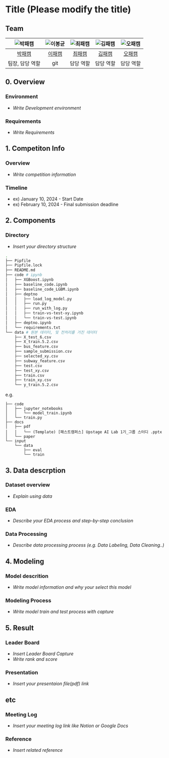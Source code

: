 # Title (Please modify the title)
## Team

| ![박패캠](https://avatars.githubusercontent.com/u/156163982?v=4) | ![이봉균](https://avatars.githubusercontent.com/u/1223020?v=4) | ![최패캠](https://avatars.githubusercontent.com/u/156163982?v=4) | ![김패캠](https://avatars.githubusercontent.com/u/156163982?v=4) | ![오패캠](https://avatars.githubusercontent.com/u/156163982?v=4) |
| :--------------------------------------------------------------: |:-----------------------------------------------------------:| :--------------------------------------------------------------: | :--------------------------------------------------------------: | :--------------------------------------------------------------: |
|            [박패캠](https://github.com/UpstageAILab)             |           [이패캠](https://github.com/UpstageAILab)            |            [최패캠](https://github.com/UpstageAILab)             |            [김패캠](https://github.com/UpstageAILab)             |            [오패캠](https://github.com/UpstageAILab)             |
|                            팀장, 담당 역할                             |                         git                          |                            담당 역할                             |                            담당 역할                             |                            담당 역할                             |

## 0. Overview
### Environment
- _Write Development environment_

### Requirements
- _Write Requirements_

## 1. Competiton Info

### Overview

- _Write competition information_

### Timeline

- ex) January 10, 2024 - Start Date
- ex) February 10, 2024 - Final submission deadline

## 2. Components

### Directory

- _Insert your directory structure_
```sh 
.
├── Pipfile
├── Pipfile.lock
├── README.md
├── code # ipynb
│   ├── XGBoost.ipynb
│   ├── baseline_code.ipynb
│   ├── baseline_code_LGBM.ipynb
│   ├── deptno
│   │   ├── load_log_model.py
│   │   ├── run.py
│   │   ├── run_with_log.py
│   │   ├── train-vs-test-xy.ipynb
│   │   └── train-vs-test.ipynb
│   ├── deptno.ipynb
│   └── requirements.txt
└── data # 원본 데이터, 및 전처리를 거진 데이터
    ├── X_test_6.csv
    ├── X_train.5.2.csv
    ├── bus_feature.csv
    ├── sample_submission.csv
    ├── selected_xy.csv
    ├── subway_feature.csv
    ├── test.csv
    ├── test_xy.csv
    ├── train.csv
    ├── train_xy.csv
    └── y_train.5.2.csv
```

e.g.
```
├── code
│   ├── jupyter_notebooks
│   │   └── model_train.ipynb
│   └── train.py
├── docs
│   ├── pdf
│   │   └── (Template) [패스트캠퍼스] Upstage AI Lab 1기_그룹 스터디 .pptx
│   └── paper
└── input
    └── data
        ├── eval
        └── train
```

## 3. Data descrption

### Dataset overview

- _Explain using data_

### EDA

- _Describe your EDA process and step-by-step conclusion_

### Data Processing

- _Describe data processing process (e.g. Data Labeling, Data Cleaning..)_

## 4. Modeling

### Model descrition

- _Write model information and why your select this model_

### Modeling Process

- _Write model train and test process with capture_

## 5. Result

### Leader Board

- _Insert Leader Board Capture_
- _Write rank and score_

### Presentation

- _Insert your presentaion file(pdf) link_

## etc

### Meeting Log

- _Insert your meeting log link like Notion or Google Docs_

### Reference

- _Insert related reference_
